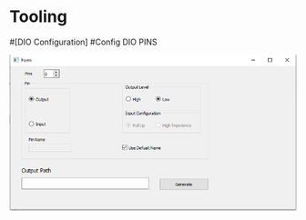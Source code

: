 # Tooling

#[DIO Configuration]
     #Config DIO PINS
     
![Image](https://raw.githubusercontent.com/Nada8773/Tooling/master/DIO%20Configuration/image.PNG)

